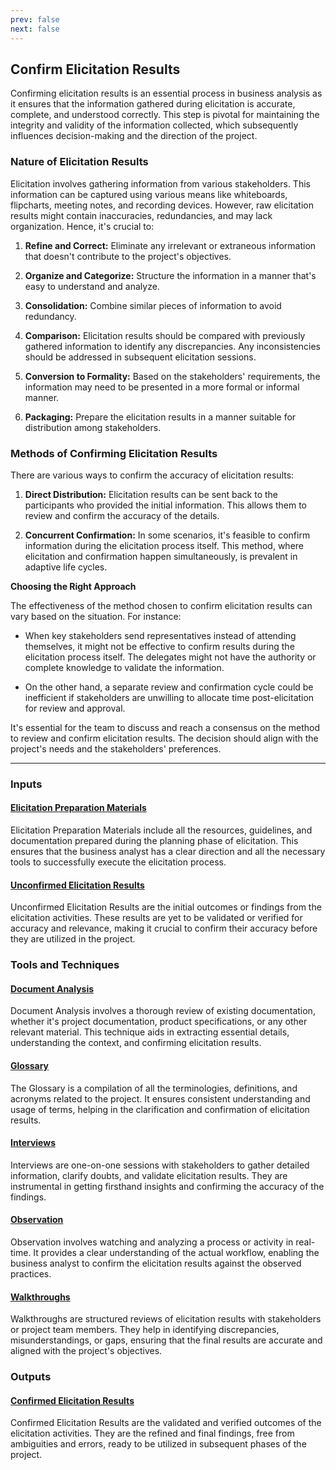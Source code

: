 ```yaml
---
prev: false
next: false
---
```


## Confirm Elicitation Results

Confirming elicitation results is an essential process in business analysis as it ensures that the information gathered during elicitation is accurate, complete, and understood correctly. This step is pivotal for maintaining the integrity and validity of the information collected, which subsequently influences decision-making and the direction of the project.

### Nature of Elicitation Results

Elicitation involves gathering information from various stakeholders. This information can be captured using various means like whiteboards, flipcharts, meeting notes, and recording devices. However, raw elicitation results might contain inaccuracies, redundancies, and may lack organization. Hence, it's crucial to:

1. **Refine and Correct:** Eliminate any irrelevant or extraneous information that doesn't contribute to the project's objectives.

2. **Organize and Categorize:** Structure the information in a manner that's easy to understand and analyze.

3. **Consolidation:** Combine similar pieces of information to avoid redundancy.

4. **Comparison:** Elicitation results should be compared with previously gathered information to identify any discrepancies. Any inconsistencies should be addressed in subsequent elicitation sessions.

5. **Conversion to Formality:** Based on the stakeholders' requirements, the information may need to be presented in a more formal or informal manner.

6. **Packaging:** Prepare the elicitation results in a manner suitable for distribution among stakeholders.

### Methods of Confirming Elicitation Results

There are various ways to confirm the accuracy of elicitation results:

1. **Direct Distribution:** Elicitation results can be sent back to the participants who provided the initial information. This allows them to review and confirm the accuracy of the details.

2. **Concurrent Confirmation:** In some scenarios, it's feasible to confirm information during the elicitation process itself. This method, where elicitation and confirmation happen simultaneously, is prevalent in adaptive life cycles.

**Choosing the Right Approach**

The effectiveness of the method chosen to confirm elicitation results can vary based on the situation. For instance:

- When key stakeholders send representatives instead of attending themselves, it might not be effective to confirm results during the elicitation process itself. The delegates might not have the authority or complete knowledge to validate the information.

- On the other hand, a separate review and confirmation cycle could be inefficient if stakeholders are unwilling to allocate time post-elicitation for review and approval.

It's essential for the team to discuss and reach a consensus on the method to review and confirm elicitation results. The decision should align with the project's needs and the stakeholders' preferences.

---

### Inputs

#### [Elicitation Preparation Materials](/content/gist/business-analysis/inputs-outputs/assessment-of-business-value.md)

Elicitation Preparation Materials include all the resources, guidelines, and documentation prepared during the planning phase of elicitation. This ensures that the business analyst has a clear direction and all the necessary tools to successfully execute the elicitation process.

#### [Unconfirmed Elicitation Results](/content/gist/business-analysis/inputs-outputs/elicitation-results-unconfirmed-confirmed.md)

Unconfirmed Elicitation Results are the initial outcomes or findings from the elicitation activities. These results are yet to be validated or verified for accuracy and relevance, making it crucial to confirm their accuracy before they are utilized in the project.

### Tools and Techniques

#### [Document Analysis](/content/gist/business-analysis/tools-techniques/benchmarking.md)

Document Analysis involves a thorough review of existing documentation, whether it's project documentation, product specifications, or any other relevant material. This technique aids in extracting essential details, understanding the context, and confirming elicitation results.

#### [Glossary](/content/gist/business-analysis/tools-techniques/benchmarking.md)

The Glossary is a compilation of all the terminologies, definitions, and acronyms related to the project. It ensures consistent understanding and usage of terms, helping in the clarification and confirmation of elicitation results.

#### [Interviews](/content/gist/business-analysis/tools-techniques/benchmarking.md)

Interviews are one-on-one sessions with stakeholders to gather detailed information, clarify doubts, and validate elicitation results. They are instrumental in getting firsthand insights and confirming the accuracy of the findings.

#### [Observation](/content/gist/business-analysis/tools-techniques/benchmarking.md)

Observation involves watching and analyzing a process or activity in real-time. It provides a clear understanding of the actual workflow, enabling the business analyst to confirm the elicitation results against the observed practices.

#### [Walkthroughs](/content/gist/business-analysis/tools-techniques/benchmarking.md)

Walkthroughs are structured reviews of elicitation results with stakeholders or project team members. They help in identifying discrepancies, misunderstandings, or gaps, ensuring that the final results are accurate and aligned with the project's objectives.

### Outputs

#### [Confirmed Elicitation Results](/content/gist/business-analysis/inputs-outputs/elicitation-results-unconfirmed-confirmed.md)

Confirmed Elicitation Results are the validated and verified outcomes of the elicitation activities. They are the refined and final findings, free from ambiguities and errors, ready to be utilized in subsequent phases of the project.

